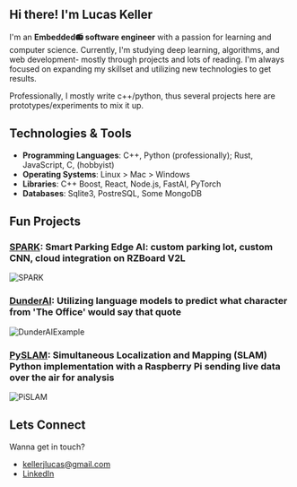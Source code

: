 ## Hi there! I'm Lucas Keller

I'm an **Embedded📻 software engineer** with a passion for learning and computer science. Currently, I'm studying deep learning, algorithms, and web development- mostly through projects and lots of reading. I'm always focused on expanding my skillset and utilizing new technologies to get results.

Professionally, I mostly write c++/python, thus several projects here are prototypes/experiments to mix it up.

## Technologies & Tools
- **Programming Languages**: C++, Python (professionally); Rust, JavaScript, C, (hobbyist)
- **Operating Systems**: Linux > Mac > Windows
- **Libraries**: C++ Boost, React, Node.js, FastAI, PyTorch
- **Databases**: Sqlite3, PostreSQL, Some MongoDB

## Fun Projects
### [SPARK](https://github.com/ljkeller/SPARK): Smart Parking Edge AI: custom parking lot, custom CNN, cloud integration on RZBoard V2L
![SPARK](https://github.com/ljkeller/ljkeller/assets/44109284/c2800f4b-76ab-4dce-8e4d-58e3937fc11d)

### [DunderAI](https://github.com/ljkeller/DunderQueryin): Utilizing language models to predict what character from 'The Office' would say that quote
![DunderAIExample](https://user-images.githubusercontent.com/44109284/227739179-99b635d8-35dd-41a4-9c03-1ee4588f0815.png)

### [PySLAM](https://github.com/ljkeller/PySlam): Simultaneous Localization and Mapping (SLAM) Python implementation with a Raspberry Pi sending live data over the air for analysis
![PiSLAM](https://user-images.githubusercontent.com/44109284/227739106-395a98ed-5f8d-4a81-9826-ae7ba09929e0.png)

## Lets Connect
Wanna get in touch?
- kellerjlucas@gmail.com
- [LinkedIn](https://www.linkedin.com/in/lucas-j-keller/)
